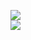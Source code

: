 [![](https://img.shields.io/badge/Made%20With-Github%20Spray-lightgrey.svg?style=for-the-badge&logo=github)](https://github.com/Annihil/github-spray#5189)  
[![](https://i.imgur.com/2DrTn0Z.gif)](https://github.com/Annihil/github-spray)